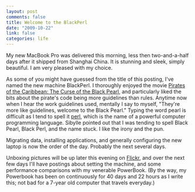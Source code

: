```yaml
--- 
layout: post
comments: false
title: Welcome to the BlackPerl
date: "2009-10-22"
link: false
categories: life
---
```

My new MacBook Pro was delivered this morning, less then two-and-a-half days after it shipped from Shanghai China. It is stunning and sleek, simply beautiful. I am very pleased with my choice.

As some of you might have guessed from the title of this posting, I've named the new machine BlackPerl. I thoroughly enjoyed the movie <a title="Curse of the Black Pearl" href="http://www.imdb.com/title/tt0325980/" target="_blank">Pirates of the Caribbean: The Curse of the Black Pearl</a>, and particularly liked the bits about the pirate's code being more guidelines than rules. Anytime now when I hear the work guidelines used, mentally I say to myself, "They're more like guidelines, welcome to the Black Pearl." Typing the word pearl is difficult as I tend to spell it <a title="Perl - Wikipedia" href="http://en.wikipedia.org/wiki/Perl" target="_blank">perl</a>, which is the name of a powerful computer programming language. Sibylle pointed out that I was tending to spell Black Pearl, Black Perl, and the name stuck. I like the irony and the pun.

Migrating data, installing applications, and generally configuring the new laptop is now the order of the day. Probably the next several days.

Unboxing pictures will be up later this evening on <a title="MacBook Pro Flickr Set" href="http://www.flickr.com/photos/zanshin/sets/72157622620899086/" target="_blank">Flickr</a>, and over the next few days I'll have postings about setting the machine, and some performance comparisons with my venerable PowerBook. (By the way, my Powerbook has been on continuously for 40 days and 22 hours as I write this; not bad for a 7-year old computer that travels everyday.)
